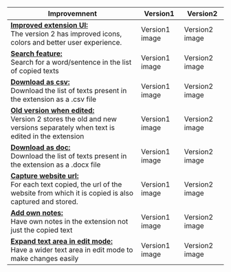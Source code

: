 | Improvemnent | Version1 | Version2 |
| ------ | ------ | ------ |
| <ins>**Improved extension UI:**</ins><br /> The version 2 has improved icons, colors and better user experience.| Version1 image | Version2 image |
| <ins>**Search feature:**</ins><br /> Search for a word/sentence in the list of copied texts | Version1 image | Version2 image |
| <ins>**Download as csv:**</ins><br /> Download the list of texts present in the extension as a .csv file | Version1 image | Version2 image |
| <ins>**Old version when edited:**</ins><br /> Version 2 stores the old and new versions separately when text is edited in the extension | Version1 image | Version2 image |
| <ins>**Download as doc:**</ins><br /> Download the list of texts present in the extension as a .docx file | Version1 image | Version2 image |
| <ins>**Capture website url:**</ins><br /> For each text copied, the url of the website from which it is copied is also captured and stored. | Version1 image | Version2 image |
| <ins>**Add own notes:**</ins><br /> Have own notes in the extension not just the copied text | Version1 image | Version2 image |
| <ins>**Expand text area in edit mode:**</ins><br /> Have a wider text area in edit mode to make changes easily | Version1 image | Version2 image |
